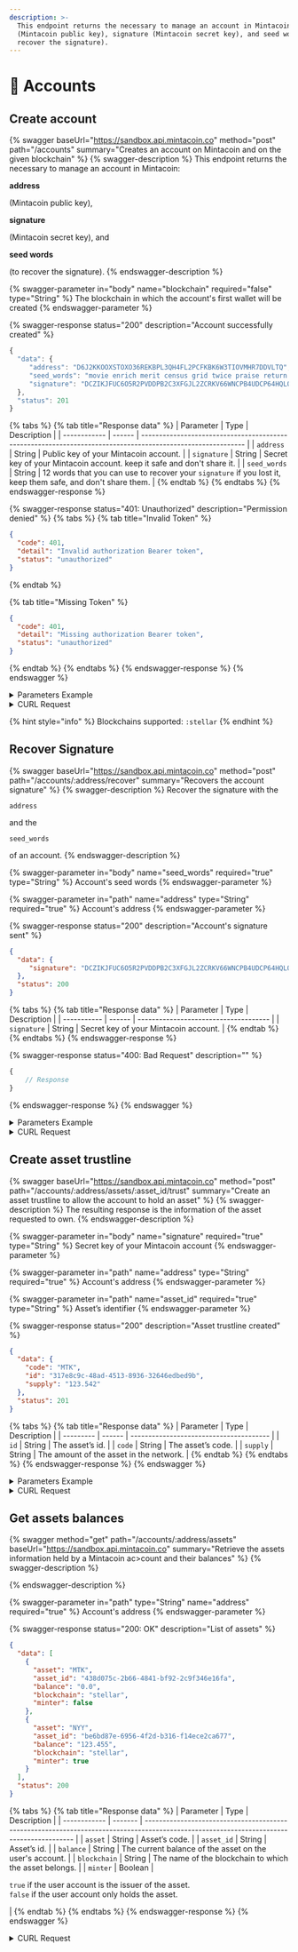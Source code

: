 ```yaml
---
description: >-
  This endpoint returns the necessary to manage an account in Mintacoin: address
  (Mintacoin public key), signature (Mintacoin secret key), and seed words (to
  recover the signature).
---
```


# 👤 Accounts

## **Create account**

{% swagger baseUrl="https://sandbox.api.mintacoin.co" method="post" path="/accounts" summary="Creates an account on Mintacoin and on the given blockchain" %}
{% swagger-description %}
This endpoint returns the necessary to manage an account in Mintacoin: 

**address**

 (Mintacoin public key), 

**signature**

 (Mintacoin secret key), and 

**seed words**

 (to recover the signature).
{% endswagger-description %}

{% swagger-parameter in="body" name="blockchain" required="false" type="String" %}
The blockchain in which the account's first wallet will be created
{% endswagger-parameter %}

{% swagger-response status="200" description="Account successfully created" %}
```javascript
{
  "data": {
     "address": "D6J2KKOOXSTOXO36REKBPL3QH4FL2PCFKBK6W3TIOVMHR7DDVLTQ",
     "seed_words": "movie enrich merit census grid twice praise return glass wagon yard faint",
     "signature": "DCZIKJFUC6O5R2PVDDPB2C3XFGJL2ZCRKV66WNCPB4UDCP64HQLQ"
  },
  "status": 201
}
```

{% tabs %}
{% tab title="Response data" %}
| Parameter    | Type   | Description                                                                                                 |
| ------------ | ------ | ----------------------------------------------------------------------------------------------------------- |
| `address`    | String | Public key of your Mintacoin account.                                                                       |
| `signature`  | String | Secret key of your Mintacoin account. keep it safe and don't share it.                                      |
| `seed_words` | String | 12 words that you can use to recover your `signature` if you lost it, keep them safe, and don't share them. |
{% endtab %}
{% endtabs %}
{% endswagger-response %}

{% swagger-response status="401: Unauthorized" description="Permission denied" %}
{% tabs %}
{% tab title="Invalid Token" %}
```json
{
  "code": 401,
  "detail": "Invalid authorization Bearer token",
  "status": "unauthorized"
}
```
{% endtab %}

{% tab title="Missing Token" %}
```json
{
  "code": 401,
  "detail": "Missing authorization Bearer token",
  "status": "unauthorized"
}
```
{% endtab %}
{% endtabs %}
{% endswagger-response %}
{% endswagger %}

<details>

<summary>Parameters Example</summary>

```json
{
  "blockchain": "stellar"
}
```



</details>

<details>

<summary>CURL Request</summary>

```bash
curl -X POST \
     -H 'Content-Type: application/json' \
     -d '{"blockchain": "stellar"}' \
     "https://sandbox.api.mintacoin.co/accounts
```

</details>

{% hint style="info" %}
Blockchains supported: `:stellar`
{% endhint %}

## **Recover Signature**

{% swagger baseUrl="https://sandbox.api.mintacoin.co" method="post" path="/accounts/:address/recover" summary="Recovers the account signature" %}
{% swagger-description %}
Recover the signature with the 

`address`

 and the 

`seed_words`

 of an account.
{% endswagger-description %}

{% swagger-parameter in="body" name="seed_words" required="true" type="String" %}
Account's seed words
{% endswagger-parameter %}

{% swagger-parameter in="path" name="address" type="String" required="true" %}
Account's address
{% endswagger-parameter %}

{% swagger-response status="200" description="Account's signature sent" %}
```json
{
  "data": {
     "signature": "DCZIKJFUC6O5R2PVDDPB2C3XFGJL2ZCRKV66WNCPB4UDCP64HQLQ"
  },
  "status": 200
}
```

{% tabs %}
{% tab title="Response data" %}
| Parameter   | Type   | Description                           |
| ----------- | ------ | ------------------------------------- |
| `signature` | String | Secret key of your Mintacoin account. |
{% endtab %}
{% endtabs %}
{% endswagger-response %}

{% swagger-response status="400: Bad Request" description="" %}
```javascript
{
    // Response
}
```
{% endswagger-response %}
{% endswagger %}

<details>

<summary>Parameters Example</summary>

```json
{
  "seed_words": "movie enrich merit census grid twice praise return glass wagon yard faint"
}
```



</details>

<details>

<summary>CURL Request</summary>

```bash
curl -X POST \
     -H 'Content-Type: application/json' \
     -d '{"seed_words": "movie enrich merit census grid twice praise return glass wagon yard faint"}' \
     "https://sandbox.api.mintacoin.co/accounts/D6J2KKOOXSTOXO36REKBPL3QH4FL2PCFKBK6W3TIOVMHR7DDVLTQ/recover"
```

</details>

## **Create asset trustline**

{% swagger baseUrl="https://sandbox.api.mintacoin.co" method="post" path="/accounts/:address/assets/:asset_id/trust" summary="Create an asset trustline to allow the account to hold an asset" %}
{% swagger-description %}
The resulting response is the information of the asset requested to own.
{% endswagger-description %}

{% swagger-parameter in="body" name="signature" required="true" type="String" %}
Secret key of your Mintacoin account
{% endswagger-parameter %}

{% swagger-parameter in="path" name="address" type="String" required="true" %}
Account's address
{% endswagger-parameter %}

{% swagger-parameter in="path" name="asset_id" required="true" type="String" %}
Asset’s identifier 
{% endswagger-parameter %}

{% swagger-response status="200" description="Asset trustline created" %}
```json
{
  "data": {
    "code": "MTK",
    "id": "317e8c9c-48ad-4513-8936-32646edbed9b",
    "supply": "123.542"
  },
  "status": 201
}
```

{% tabs %}
{% tab title="Response data" %}
| Parameter | Type   | Description                             |
| --------- | ------ | --------------------------------------- |
| `id`      | String | The asset’s id.                         |
| `code`    | String | The asset’s code.                       |
| `supply`  | String | The amount of the asset in the network. |
{% endtab %}
{% endtabs %}
{% endswagger-response %}
{% endswagger %}

<details>

<summary>Parameters Example</summary>

<pre class="language-json"><code class="lang-json"><strong>{
</strong>  "signature": "PSUQJNRDUZL7KLGB4O5FMN6M7XH3LTOWWU3IPGVKTWU7IBNHAQNQ"
}</code></pre>

</details>

<details>

<summary>CURL Request</summary>

```bash
curl -X POST \
     -H 'Content-Type: application/json' \
     -d '{"signature": "PSUQJNRDUZL7KLGB4O5FMN6M7XH3LTOWWU3IPGVKTWU7IBNHAQNQ"}' \
     "https://sandbox.api.mintacoin.co/accounts/YYVLNUJFEW54QZIHWZTIBLAD52M5TSXOJAZP7FYJXC7TM7MQQDLQ/assets/317e8c9c-48ad-4513-8936-32646edbed9b/trust"
```

</details>

## Get assets balances

{% swagger method="get" path="/accounts/:address/assets" baseUrl="https://sandbox.api.mintacoin.co" summary="Retrieve the assets information held by a Mintacoin ac>count and their balances" %}
{% swagger-description %}

{% endswagger-description %}

{% swagger-parameter in="path" type="String" name="address" required="true" %}
Account's address
{% endswagger-parameter %}

{% swagger-response status="200: OK" description="List of assets" %}
```json
{
  "data": [
    {
      "asset": "MTK",
      "asset_id": "438d075c-2b66-4841-bf92-2c9f346e16fa",
      "balance": "0.0",
      "blockchain": "stellar",
      "minter": false
    },
    {
      "asset": "NYY",
      "asset_id": "be6bd87e-6956-4f2d-b316-f14ece2ca677",
      "balance": "123.455",
      "blockchain": "stellar",
      "minter": true
    }
  ],
  "status": 200
}
```

{% tabs %}
{% tab title="Response data" %}
| Parameter    | Type    | Description                                                                                                                              |
| ------------ | ------- | ---------------------------------------------------------------------------------------------------------------------------------------- |
| `asset`      | String  | Asset’s code.                                                                                                                            |
| `asset_id`   | String  | Asset’s id.                                                                                                                              |
| `balance`    | String  | The current balance of the asset on the user's account.                                                                                  |
| `blockchain` | String  | The name of the blockchain to which the asset belongs.                                                                                   |
| `minter`     | Boolean | <p><code>true</code> if the user account is the issuer of the asset.<br><code>false</code> if the user account only holds the asset.</p> |
{% endtab %}
{% endtabs %}
{% endswagger-response %}
{% endswagger %}

<details>

<summary>CURL Request</summary>

```bash
curl -X GET \
     -H 'Content-Type: application/json' \
     "https://sandbox.api.mintacoin.co/accounts/YYVLNUJFEW54QZIHWZTIBLAD52M5TSXOJAZP7FYJXC7TM7MQQDLQ/assets"
```

</details>
